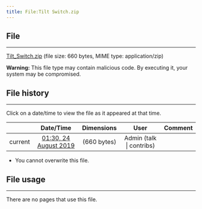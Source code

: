 ```yaml
---
title: File:Tilt Switch.zip
---
```


## File
--------

[Tilt_Switch.zip](https://wiki.elecrow.com/images/7/7d/Tilt_Switch.zip) (file size: 660 bytes, MIME type: application/zip)

**Warning:** This file type may contain malicious code. By executing it, your system may be compromised.

## File history
--------

Click on a date/time to view the file as it appeared at that time.

|         |                          Date/Time                           | Dimensions  |                             User                             | Comment |
| :-----: | :----------------------------------------------------------: | :---------: | :----------------------------------------------------------: | :-----: |
| current | [01:30, 24 August 2019](https://wiki.elecrow.com/images/7/7d/Tilt_Switch.zip) | (660 bytes) | Admin (talk \| contribs) |         |

- You cannot overwrite this file.

## File usage
--------

There are no pages that use this file.
